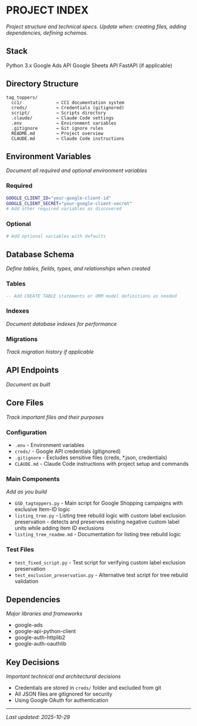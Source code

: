# PROJECT INDEX
_Project structure and technical specs. Update when: creating files, adding dependencies, defining schemas._

## Stack
Python 3.x
Google Ads API
Google Sheets API
FastAPI (if applicable)

## Directory Structure
```
tag_toppers/
  cc1/             → CC1 documentation system
  creds/           → Credentials (gitignored)
  script/          → Scripts directory
  .claude/         → Claude Code settings
  .env             → Environment variables
  .gitignore       → Git ignore rules
  README.md        → Project overview
  CLAUDE.md        → Claude Code instructions
```

## Environment Variables
_Document all required and optional environment variables_

### Required
```bash
GOOGLE_CLIENT_ID="your-google-client-id"
GOOGLE_CLIENT_SECRET="your-google-client-secret"
# Add other required variables as discovered
```

### Optional
```bash
# Add optional variables with defaults
```

## Database Schema
_Define tables, fields, types, and relationships when created_

### Tables
```sql
-- Add CREATE TABLE statements or ORM model definitions as needed
```

### Indexes
_Document database indexes for performance_

### Migrations
_Track migration history if applicable_

## API Endpoints
_Document as built_

## Core Files
_Track important files and their purposes_

### Configuration
- `.env` - Environment variables
- `creds/` - Google API credentials (gitignored)
- `.gitignore` - Excludes sensitive files (creds, *.json, credentials)
- `CLAUDE.md` - Claude Code instructions with project setup and commands

### Main Components
_Add as you build_

- `GSD_tagtoppers.py` - Main script for Google Shopping campaigns with exclusive Item-ID logic
- `listing_tree.py` - Listing tree rebuild logic with custom label exclusion preservation - detects and preserves existing negative custom label units while adding item ID exclusions
- `listing_tree_readme.md` - Documentation for listing tree rebuild logic

### Test Files
- `test_fixed_script.py` - Test script for verifying custom label exclusion preservation
- `test_exclusion_preservation.py` - Alternative test script for tree rebuild validation

## Dependencies
_Major libraries and frameworks_

- google-ads
- google-api-python-client
- google-auth-httplib2
- google-auth-oauthlib

## Key Decisions
_Important technical and architectural decisions_

- Credentials are stored in `creds/` folder and excluded from git
- All JSON files are gitignored for security
- Using Google OAuth for authentication

---
_Last updated: 2025-10-29_
